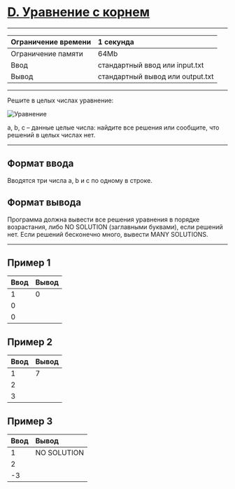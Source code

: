 # [D. Уравнение с корнем](https://contest.yandex.ru/contest/27393/problems/D/)

---
| Ограничение времени | 1 секунда |
| :--- | :--- |
| Ограничение памяти | 64Mb |
| Ввод | стандартный ввод или input.txt |
| Вывод | стандартный вывод или output.txt |
---

Решите в целых числах уравнение:

![Уравнение](https://contest.yandex.ru/testsys/tex/render/XHNxcnR7YXgrYn09Yw==.png)

a, b, c – данные целые числа: найдите все решения или сообщите, что решений в целых числах нет.

---
## Формат ввода
Вводятся три числа a, b и c по одному в строке.

## Формат вывода
Программа должна вывести все решения уравнения в порядке возрастания, либо NO SOLUTION (заглавными буквами), если решений нет. Если решений бесконечно много, вывести MANY SOLUTIONS.

---
## Пример 1

| Ввод | Вывод |
| :--- | :--- |
| 1 | 0 |
| 0 |  |
| 0 |  |


## Пример 2

| Ввод | Вывод |
| :--- | :--- |
| 1 | 7 |
| 2 |  |
| 3 |  |

## Пример 3

| Ввод | Вывод |
| :--- | :--- |
| 1 | NO SOLUTION |
| 2 |  |
| -3 |  |
